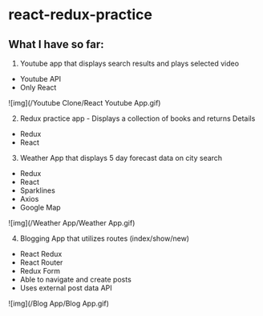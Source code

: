 # react-redux-practice
## What I have so far:
1. Youtube app that displays search results and plays selected video
  * Youtube API
  * Only React

  ![img](/Youtube Clone/React Youtube App.gif)


2. Redux practice app - Displays a collection of books and returns Details
  * Redux
  * React


3. Weather App that displays 5 day forecast data on city search
  * Redux
  * React
  * Sparklines
  * Axios
  * Google Map

  ![img](/Weather App/Weather App.gif)

4. Blogging App that utilizes routes (index/show/new)
  * React Redux
  * React Router
  * Redux Form
  * Able to navigate and create posts
  * Uses external post data API

  ![img](/Blog App/Blog App.gif)
